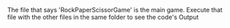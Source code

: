The file that says 'RockPaperScissorGame' is the main game.
Execute that file with the other files in the same folder to see the code's Output
